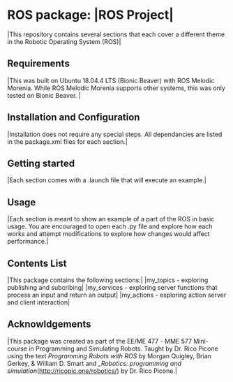 # ROS package: |ROS Project|

|This repository contains several sections that each cover a different theme in the Robotic Operating System (ROS)|

## Requirements

|This was built on Ubuntu 18.04.4 LTS (Bionic Beaver) with ROS Melodic Morenia. While ROS Melodic Morenia supports other systems, this was only tested on Bionic Beaver. |

## Installation and Configuration

|Installation does not require any special steps. All dependancies are listed in the package.xml files for each section.|

## Getting started

|Each section comes with a .launch file that will execute an example.|

## Usage

|Each section is meant to show an example of a part of the ROS in basic usage. You are encouraged to open each .py file and explore how each works and attempt modifications to explore how changes would affect performance.|

## Contents List

|This package contains the following sections:|
|my_topics - exploring publishing and subcribing|
|my_services - exploring server functions that process an input and return an output|
|my_actions - exploring action server and client interaction|

## Acknowldgements

|This package was created as part of the EE/ME 477 - MME 577 Mini-course in Programming and Simulating Robots. Taught by Dr. Rico Picone using the text *Programming Robots with ROS* by Morgan Quigley, Brian Gerkey, & William D. Smart and *\_Robotics: programming and simulation*(http://ricopic.one/robotics/) by Dr. Rico Picone.|
